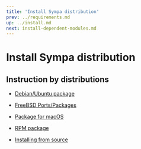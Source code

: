 ```yaml
---
title: 'Install Sympa distribution'
prev: ../requirements.md
up: ../install.md
next: install-dependent-modules.md
---
```


Install Sympa distribution
==========================

Instruction by distributions
----------------------------

  - [Debian/Ubuntu package](install-sympa-distribution-debian.md)

  - [FreeBSD Ports/Packages](install-sympa-distribution-freebsd.md)

  - [Package for macOS](install-sympa-distribution-macos.md)

  - [RPM package](install-sympa-distribution-rpm.md)

  - [Installing from source](install-sympa-distribution-source.md)

